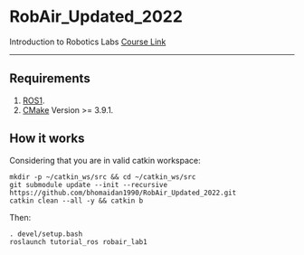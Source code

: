 # RobAir_Updated_2022
Introduction to Robotics Labs
[Course Link](https://lig-membres.imag.fr/aycard/html/Enseignement/M1/Robotics/index.html)

---

## Requirements

1. [ROS1](http://wiki.ros.org/noetic/Installation/Ubuntu).
2. [CMake](https://cmake.org/) Version >= 3.9.1.


## How it works

Considering that you are in valid catkin workspace:

```
mkdir -p ~/catkin_ws/src && cd ~/catkin_ws/src
git submodule update --init --recursive https://github.com/bhomaidan1990/RobAir_Updated_2022.git
catkin clean --all -y && catkin b
```
Then:
```
. devel/setup.bash
roslaunch tutorial_ros robair_lab1
```
